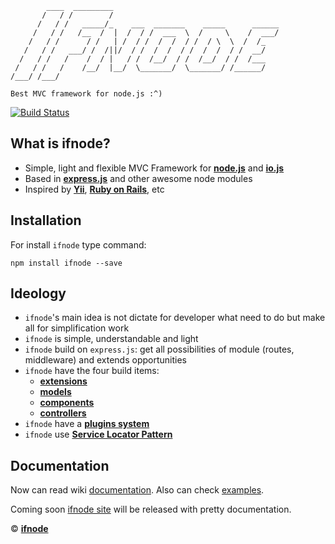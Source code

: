             ____  _________
           /   / /        /
          /   / /   _____/_    ___  _______    _____      ______
         /   / /   /__  /  |  /  / /  ___  \  /     \    /  ___/
        /   / /      / /   | /  / /  /  /  / /  / \  \  /  /_
       /   / /   ___/ /  /||/  / /  /  /  / /  /  /  / /  __/
      /   / /   /    /  / |   / /  /__/  / /  /__/  / /  /___
     /   / /   /    /__/  |__/  \_______/  \_______/ /______/
    /___/ /___/

    Best MVC framework for node.js :^)

[![Build Status](https://travis-ci.org/ilfroloff/ifnode.svg?branch=master)](https://travis-ci.org/ilfroloff/ifnode)

## What is ifnode?

+ Simple, light and flexible MVC Framework for **[node.js](http://nodejs.org/)** and **[io.js](http://iojs.org/)**
+ Based in **[express.js](http://expressjs.com/)** and other awesome node modules
+ Inspired by **[Yii](http://yiiframework.com/)**, **[Ruby on Rails](http://rubyonrails.org/)**, etc

## Installation

For install `ifnode` type command:

    npm install ifnode --save

## Ideology

* `ifnode`'s main idea is not dictate for developer what need to do but make all for simplification work
* `ifnode` is simple, understandable and light
* `ifnode` build on `express.js`: get all possibilities of module (routes, middleware) and extends opportunities
* `ifnode` have the four build items:
  * **[extensions](https://github.com/ilfroloff/ifnode/wiki/docs-app-extensions)**
  * **[models](https://github.com/ilfroloff/ifnode/wiki/docs-app-models)**
  * **[components](https://github.com/ilfroloff/ifnode/wiki/docs-app-components)**
  * **[controllers](https://github.com/ilfroloff/ifnode/wiki/docs-app-controllers)**
* `ifnode` have a **[plugins system](https://github.com/ilfroloff/ifnode/wiki/docs-app-plugins)**
* `ifnode` use **[Service Locator Pattern](https://en.wikipedia.org/wiki/Service_locator_pattern)**

## Documentation

Now can read wiki [documentation](https://github.com/ilfroloff/ifnode/wiki/docs). Also can check [examples](https://github.com/ifnode/examples).

Coming soon [ifnode site](http://ifnode.com/) will be released with pretty documentation.

© **[ifnode](http://ifnode.com/)**

